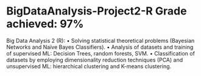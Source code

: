 # BigDataAnalysis-Project2-R Grade achieved: 97%
Big Data Analysis 2 (R): 
•	Solving statistical theoretical problems (Bayesian Networks and Naïve Bayes Classifiers).
•	Analysis of datasets and training of supervised ML:  Decision Trees, random forests, SVM.
•	Classification of datasets by employing dimensionality reduction techniques (PCA) and unsupervised ML: hierarchical clustering and K-means clustering.
